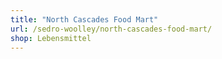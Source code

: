```yaml
---
title: "North Cascades Food Mart"
url: /sedro-woolley/north-cascades-food-mart/
shop: Lebensmittel
---
```


